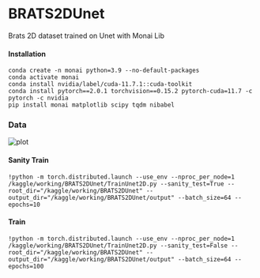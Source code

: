 # BRATS2DUnet
Brats 2D dataset trained on Unet with Monai Lib


#### Installation 
```
conda create -n monai python=3.9 --no-default-packages
conda activate monai
conda install nvidia/label/cuda-11.7.1::cuda-toolkit
conda install pytorch==2.0.1 torchvision==0.15.2 pytorch-cuda=11.7 -c pytorch -c nvidia
pip install monai matplotlib scipy tqdm nibabel
```

### Data
<!-- <img href="./images/MRIChannels.png"/> -->
![plot]("https://github.com/ajaymin28/BRATS2DUnet/images/MRIChannels.png")

#### Sanity Train
```
!python -m torch.distributed.launch --use_env --nproc_per_node=1 /kaggle/working/BRATS2DUnet/TrainUnet2D.py --sanity_test=True --root_dir="/kaggle/working/BRATS2DUnet" --output_dir="/kaggle/working/BRATS2DUnet/output" --batch_size=64 --epochs=10
```

#### Train
```
!python -m torch.distributed.launch --use_env --nproc_per_node=1 /kaggle/working/BRATS2DUnet/TrainUnet2D.py --sanity_test=False --root_dir="/kaggle/working/BRATS2DUnet" --output_dir="/kaggle/working/BRATS2DUnet/output" --batch_size=64 --epochs=100
```
